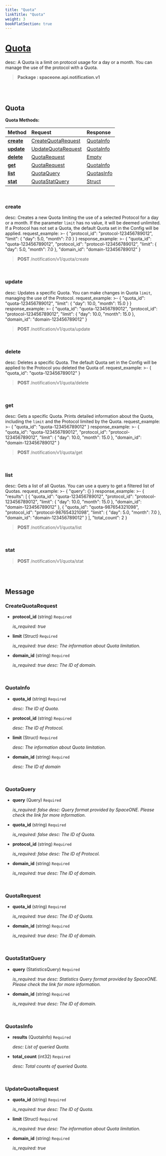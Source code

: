 ```yaml
---
title: "Quota"
linkTitle: "Quota"
weight: 3
bookFlatSection: true
---
```

# [Quota](#Quota)
desc: A Quota is a limit on protocol usage for a day or a month. You can manage the use of the protocol with a Quota.


>  **Package : spaceone.api.notification.v1**

<br>
<br>

## Quota





**Quota Methods:**


| Method | Request | Response |
| :----- | :-------- | :-------- |
| [**create**](./Quota#create) | [CreateQuotaRequest](Quota#createquotarequest) | [QuotaInfo](./Quota#quotainfo) |
| [**update**](./Quota#update) | [UpdateQuotaRequest](Quota#updatequotarequest) | [QuotaInfo](./Quota#quotainfo) |
| [**delete**](./Quota#delete) | [QuotaRequest](Quota#quotarequest) | [Empty](./Quota#empty) |
| [**get**](./Quota#get) | [QuotaRequest](Quota#quotarequest) | [QuotaInfo](./Quota#quotainfo) |
| [**list**](./Quota#list) | [QuotaQuery](Quota#quotaquery) | [QuotasInfo](./Quota#quotasinfo) |
| [**stat**](./Quota#stat) | [QuotaStatQuery](Quota#quotastatquery) | [Struct](./Quota#struct) |



    
<br>

### create

desc: Creates a new Quota limiting the use of a selected Protocol for a day or a month. If the parameter `limit` has no value, it will be deemed unlimited. If a Protocol has not set a Quota, the default Quota set in the Config will be applied.
request_example: >-
{
"protocol_id": "protocol-123456789012",
"limit": {
"day": 5.0,
"month": 7.0
}
}
response_example: >-
{
"quota_id": "quota-123456789012",
"protocol_id": "protocol-123456789012",
"limit": {
"day": 5.0,
"month": 7.0
},
"domain_id": "domain-123456789012"
}



> **POST** /notification/v1/quota/create
>






    
<br>

### update

desc: Updates a specific Quota. You can make changes in Quota `limit`, managing the use of the Protocol.
request_example: >-
{
"quota_id": "quota-123456789012",
"limit": {
"day": 10.0,
"month": 15.0
}
}
response_example: >-
{
"quota_id": "quota-123456789012",
"protocol_id": "protocol-123456789012",
"limit": {
"day": 10.0,
"month": 15.0
},
"domain_id": "domain-123456789012"
}



> **POST** /notification/v1/quota/update
>






    
<br>

### delete

desc: Deletes a specific Quota. The default Quota set in the Config will be applied to the Protocol you deleted the Quota of.
request_example: >-
{
"quota_id": "quota-123456789012"
}



> **POST** /notification/v1/quota/delete
>






    
<br>

### get

desc: Gets a specific Quota. Prints detailed information about the Quota, including the `limit` and the Protocol limited by the Quota.
request_example: >-
{
"quota_id": "quota-123456789012"
}
response_example: >-
{
"quota_id": "quota-123456789012",
"protocol_id": "protocol-123456789012",
"limit": {
"day": 10.0,
"month": 15.0
},
"domain_id": "domain-123456789012"
}



> **POST** /notification/v1/quota/get
>






    
<br>

### list

desc: Gets a list of all Quotas. You can use a query to get a filtered list of Quotas.
request_example: >-
{
"query": {}
}
response_example: >-
{
"results": [
{
"quota_id": "quota-123456789012",
"protocol_id": "protocol-123456789012",
"limit": {
"day": 10.0,
"month": 15.0
},
"domain_id": "domain-123456789012"
},
{
"quota_id": "quota-987654321098",
"protocol_id": "protocol-987654321098",
"limit": {
"day": 5.0,
"month": 7.0
},
"domain_id": "domain-123456789012"
}
],
"total_count": 2
}



> **POST** /notification/v1/quota/list
>






    
<br>

### stat





> **POST** /notification/v1/quota/stat
>






    


<br>
<br>

## Message



### CreateQuotaRequest
* **protocol_id** (string)  `Required` 

  *is_required: true*

    
* **limit** (Struct)  `Required` 

  *is_required: true
desc: The information about Quota limitation.*

    
* **domain_id** (string)  `Required` 

  *is_required: true
desc: The ID of domain.*

    <br>

### QuotaInfo
* **quota_id** (string)  `Required` 

  *desc: The ID of Quota.*

    
* **protocol_id** (string)  `Required` 

  *desc: The ID of Protocol.*

    
* **limit** (Struct)  `Required` 

  *desc: The information about Quota limitation.*

    
* **domain_id** (string)  `Required` 

  *desc: The ID of domain*

    <br>

### QuotaQuery
* **query** (Query)  `Required` 

  *is_required: false
desc: Query format provided by SpaceONE. Please check the link for more information.*

    
* **quota_id** (string)  `Required` 

  *is_required: false
desc: The ID of Quota.*

    
* **protocol_id** (string)  `Required` 

  *is_required: false
desc: The ID of Protocol.*

    
* **domain_id** (string)  `Required` 

  *is_required: true
desc: The ID of domain.*

    <br>

### QuotaRequest
* **quota_id** (string)  `Required` 

  *is_required: true
desc: The ID of Quota.*

    
* **domain_id** (string)  `Required` 

  *is_required: true
desc: The ID of domain.*

    <br>

### QuotaStatQuery
* **query** (StatisticsQuery)  `Required` 

  *is_required: true
desc: Statistics Query format provided by SpaceONE. Please check the link for more information.*

    
* **domain_id** (string)  `Required` 

  *is_required: true
desc: The ID of domain.*

    <br>

### QuotasInfo
* **results** (QuotaInfo)  `Required` 

  *desc: List of queried Quota.*

    
* **total_count** (int32)  `Required` 

  *desc: Total counts of queried Quota.*

    <br>

### UpdateQuotaRequest
* **quota_id** (string)  `Required` 

  *is_required: true
desc: The ID of Quota.*

    
* **limit** (Struct)  `Required` 

  *is_required: true
desc: The information about Quota limitation.*

    
* **domain_id** (string)  `Required` 

  *is_required: true*

    <br>
